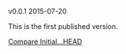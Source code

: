 v0.0.1 2015-07-20

This is the first published version.

[Compare Initial...HEAD](https://github.com/nepalez/selector/compare/Initial...HEAD)

